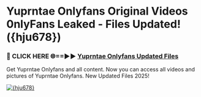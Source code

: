 # Yuprntae Onlyfans Original Videos 0nlyFans Leaked - Files Updated! ({hju678})

<h3>🔴 CLICK HERE 🌐==►► <a href="https://tinyurl.com/ms9xzufz" rel="nofollow">Yuprntae Onlyfans Updated Files</a></h3>

Get Yuprntae Onlyfans and all content. Now you can access all videos and pictures of Yuprntae Onlyfans. New Updated Files 2025!

[![{hju678}](https://i.imgur.com/PQ7UWWw.gif)](https://tinyurl.com/ms9xzufz)